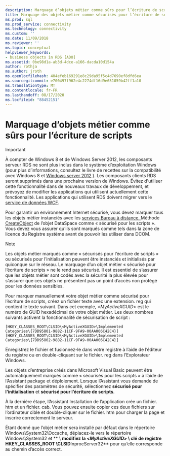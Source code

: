 ```yaml
---
description: Marquage d’objets métier comme sûrs pour l’écriture de scripts
title: Marquage des objets métier comme sécurisés pour l’écriture de scripts | Microsoft Docs
ms.prod: sql
ms.prod_service: connectivity
ms.technology: connectivity
ms.custom: ''
ms.date: 11/09/2018
ms.reviewer: ''
ms.topic: conceptual
helpviewer_keywords:
- business objects in RDS [ADO]
ms.assetid: 0be98d1a-ab3d-4dce-a166-dacda10d154a
author: rothja
ms.author: jroth
ms.openlocfilehash: 404efeb169291e8c29da95f5c4d7690ef8dfd6ea
ms.sourcegitcommit: e700497f962e4c2274df16d9e651059b42ff1a10
ms.translationtype: MT
ms.contentlocale: fr-FR
ms.lasthandoff: 08/17/2020
ms.locfileid: "88452151"
---
```

# <a name="marking-business-objects-as-safe-for-scripting"></a>Marquage d’objets métier comme sûrs pour l’écriture de scripts
> [!IMPORTANT]
>  À compter de Windows 8 et de Windows Server 2012, les composants serveur RDS ne sont plus inclus dans le système d’exploitation Windows (pour plus d’informations, consultez le livre de recettes sur la compatibilité avec Windows 8 et [Windows server 2012](https://www.microsoft.com/download/details.aspx?id=27416) ). Les composants clients RDS seront supprimés dans une prochaine version de Windows. Évitez d'utiliser cette fonctionnalité dans de nouveaux travaux de développement, et prévoyez de modifier les applications qui utilisent actuellement cette fonctionnalité. Les applications qui utilisent RDS doivent migrer vers le [service de données WCF](https://go.microsoft.com/fwlink/?LinkId=199565).  
  
 Pour garantir un environnement Internet sécurisé, vous devez marquer tous les objets métier instanciés avec les [services Bureau à distance. ](../../../ado/reference/rds-api/dataspace-object-rds.md) Méthode [CreateObject](../../../ado/reference/rds-api/createobject-method-rds.md) de l’objet DataSpace comme « sécurisé pour les scripts ». Vous devez vous assurer qu’ils sont marqués comme tels dans la zone de licence du Registre système avant de pouvoir les utiliser dans DCOM.  
  
> [!NOTE]
>  Les objets métier marqués comme « sécurisés pour l’écriture de scripts » ou sécurisés pour l’initialisation peuvent être instanciés et initialisés par quiconque sur le réseau. Le marquage d’un objet métier « sécurisé pour l’écriture de scripts » ne le rend pas sécurisé. Il est essentiel de s’assurer que les objets métier sont codés avec la sécurité la plus élevée pour s’assurer que ces objets ne présentent pas un point d’accès non protégé pour les données sensibles.  
  
 Pour marquer manuellement votre objet métier comme sécurisé pour l’écriture de scripts, créez un fichier texte avec une extension. reg qui contient le texte suivant. Dans cet exemple, \<*MyActiveXGUID*> est le numéro de GUID hexadécimal de votre objet métier. Les deux nombres suivants activent la fonctionnalité de sécurisation de script :  
  
```console
[HKEY_CLASSES_ROOT\CLSID\<MyActiveXGUID>\Implemented   
Categories\{7DD95801-9882-11CF-9FA9-00AA006C42C4}]  
[HKEY_CLASSES_ROOT\CLSID\<MyActiveXGUID>\Implemented   
Categories\{7DD95802-9882-11CF-9FA9-00AA006C42C4}]  
```  
  
 Enregistrez le fichier et fusionnez-le dans votre registre à l’aide de l’éditeur du registre ou en double-cliquant sur le fichier. reg dans l’Explorateur Windows.  
  
 Les objets d’entreprise créés dans Microsoft Visual Basic peuvent être automatiquement marqués comme « sécurisés pour les scripts » à l’aide de l’Assistant package et déploiement. Lorsque l’Assistant vous demande de spécifier des paramètres de sécurité, sélectionnez **sécurisé pour l’initialisation** et **sécurisé pour l’écriture de scripts**.  
  
 À la dernière étape, l’Assistant Installation de l’application crée un fichier. htm et un fichier. cab. Vous pouvez ensuite copier ces deux fichiers sur l’ordinateur cible et double-cliquer sur le fichier. htm pour charger la page et inscrire correctement le serveur.  
  
 Étant donné que l’objet métier sera installé par défaut dans le répertoire Windows\System32\Occache, déplacez-le vers le répertoire Windows\System32 et ** \\ **modifiez la \<*MyActiveXGUID*> \\ clé de registre HKEY_CLASSES_ROOT \CLSID**InprocServer32** pour qu’elle corresponde au chemin d’accès correct.


